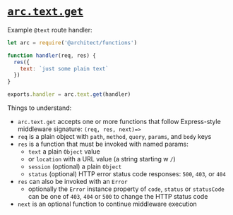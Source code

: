 # <a id=arc.text.get href=#arc.text.get>`arc.text.get`</a>

Example `@text` route handler:

```javascript
let arc = require('@architect/functions')

function handler(req, res) {
  res({
    text: `just some plain text`
  })
}

exports.handler = arc.text.get(handler)
```

Things to understand:

- `arc.text.get` accepts one or more functions that follow Express-style middleware signature: `(req, res, next)=>`
- `req` is a plain object with `path`, `method`, `query`, `params`, and `body` keys
- `res` is a function that must be invoked with named params: 
  - `text` a plain `Object` value
  - or `location` with a URL value (a string starting w `/`)
  - `session` (optional) a plain `Object`
  - `status` (optional) HTTP error status code responses: `500`, `403`, or `404`
- `res` can also be invoked with an `Error`
  - optionally the `Error` instance property of `code`, `status` or `statusCode` can be one of `403`, `404` or `500` to change the HTTP status code
- `next` is an optional function to continue middleware execution
